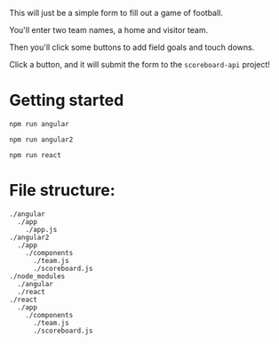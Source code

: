 This will just be a simple form to fill out a game of football.

You'll enter two team names, a home and visitor team.

Then you'll click some buttons to add field goals and touch downs.

Click a button, and it will submit the form to the `scoreboard-api` project!

# Getting started

`npm run angular`

`npm run angular2`

`npm run react`

# File structure:

```
./angular
  ./app
    ./app.js
./angular2
  ./app
    ./components
      ./team.js
      ./scoreboard.js
./node_modules
  ./angular
  ./react
./react
  ./app
    ./components
      ./team.js
      ./scoreboard.js
```
